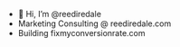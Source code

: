 - 👋 Hi, I’m @reediredale
- Marketing Consulting @ reediredale.com
- Building fixmyconversionrate.com
